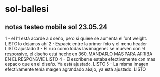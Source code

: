 # sol-ballesi


## notas testeo mobile sol 23.05.24

1 - el h1 está acorde a diseño, pero si quiere se aumenta el font weight. LISTO lo dejamos ahí
2 - Espacio entre la primer foto y el menu header LISTO ajustado
3 - El rulo como todas las imágenes se mueven con el responsive, el diseño está hecho en 360. MANDARLO MAS PARA ARRIBA EN EL RESPONSVIE LISTO
4 - El escríbeme estaba efectivamente con mas espacio que en el diseño. Ya está ajustado. LISTO
5 - La misma imagen efectivamente tenía margen agrandado abajo, ya está ajustado. LISTO